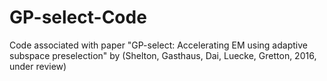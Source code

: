 # GP-select-Code
Code associated with paper "GP-select: Accelerating EM using adaptive subspace preselection" by (Shelton, Gasthaus, Dai, Luecke, Gretton, 2016, under review)
